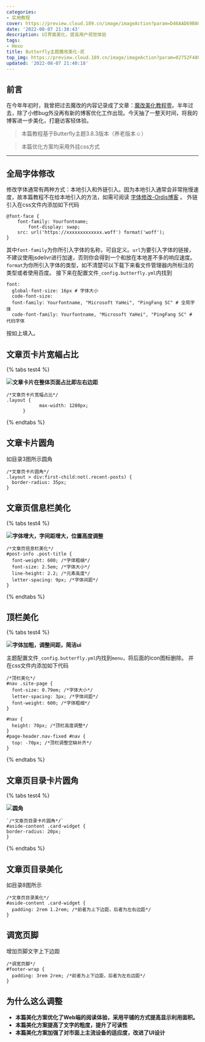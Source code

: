 ```yaml
---
categories:
- 实用教程
cover: https://preview.cloud.189.cn/image/imageAction?param=D46AAD69B808AEECA37C93A0EB7E1E52FC04A29912945EC7D849F8E14F9D473E03AF9B6E1EFF847419D35F747182A11A6395347B1B3EA69E162CCCBD0FC2FED3C68721F2E7A6996BB3E7C41AD7C99D647A443D026BB41130FFE8ECA1357051B5C97552A0402CF3781D31333B2520ACD2
date: '2022-08-07 21:38:43'
description: UI界面美化，提高用户视觉体验
tags:
- Hexo
title: Butterfly主题魔改美化-贰
top_img: https://preview.cloud.189.cn/image/imageAction?param=02752F480DE3A48DEAC3B84474EE6A7E91F2EB7096FE3CFB5031FDC056FDCE95B0B560538E0DCB9DAD42A71C219139B787A37FFB8C60EBFA98919414B62F5F36F1F3685FAC9C1DCF49D2CE751B24C75184A6B13D6929656F819BFC427F0DB54DD1C88F0B693DA221EDDC6EBB8AB0E661
updated: '2022-08-07 21:40:18'
---
```

## 前言

在今年年初时，我曾把过去魔改的内容记录成了文章：[魔改美化教程壹](https://www.eacls.top/posts/cecc48c5/)。半年过去，除了小修bug外没再有新的博客优化工作出现。今天抽了一整天时间，将我的博客进一步美化，打磨访客轻体验。

> 本篇教程基于Butterfly主题3.8.3版本（养老版本☺）

> 本篇优化方案均采用外挂css方式

---

## 全局字体修改

修改字体通常有两种方式：本地引入和外链引入。因为本地引入通常会非常拖慢速度，故本篇教程不在给本地引入的方法，如需可阅读  [字体修改-Ordis博客](https://imbhj.com/25c13146/)  。
外链引入在css文件内添加如下代码

```
@font-face {
	font-family: Yourfontname;
        font-display: swap;
	src: url('https://xxxxxxxxxxxxx.woff') format('woff');
}
```

其中`font-family`为你所引入字体的名称，可自定义。`url`为要引入字体的链接，不建议使用jsdelivr进行加速，否则你会得到一个和放在本地差不多的响应速度。`format`为你所引入字体的类型，如不清楚可以下载下来看文件管理器内所标注的类型或者使用百度。
接下来在配置文件`_config.butterfly.yml`内找到

```
font:
  global-font-size: 16px # 字体大小
  code-font-size:
  font-family: Yourfontname, "Microsoft YaHei", "PingFang SC" # 全局字体
  code-font-family: Yourfontname, "Microsoft YaHei", "PingFang SC" # 代码字体
```

按如上填入。

## 文章页卡片宽幅占比

{% tabs test4 %}

<!-- tab 预览 -->

**![文章卡片在整体页面占比即左右边距](https://preview.cloud.189.cn/image/imageAction?param=EF8EB3AD908C75068A4AAB8524D098E2A5EFBDD47AA6624882737A66760C543BD313DE0680988B88EAF624247A2865D75360CBE8217D3D05EDD874CD2CC7ADB51BE73C0F1051F08CF120A238C9BD2DC1B58C4E3645A30CAE85D27691AF43104464D78931D517FD7CDC80B8356A81BF46)**

<!-- endtab -->

<!-- tab 源码 -->

```
/*文章页卡片宽幅占比*/
.layout {
            max-width: 1280px;
      }
```

<!-- endtab -->

{% endtabs %}

## 文章卡片圆角

如目录3图所示圆角

```
/*文章页卡片圆角*/
.layout > div:first-child:not(.recent-posts) {
  border-radius: 35px;
}
```

## 文章页信息栏美化

{% tabs test4 %}

<!-- tab 预览 -->

**![字体增大，字间距增大，位置高度调整](https://preview.cloud.189.cn/image/imageAction?param=410575F9873CD3F460CFFE0A02820A444BF29D47676C4E6B2C412D7045E373542D341FCB49F3A8BA5DE8A008A8306490DC3D711DFECDE9C1DC90A2A8EEE87DA0EE6BDC1DB5164A3C507C83296FBEDE5392C2367D4150B69DF986E09FDF70FA51789A0B6187B442E4BBB56E4054DC9CD2)**

<!-- endtab -->

<!-- tab 源码 -->

```
/*文章页信息栏美化*/
#post-info .post-title {
  font-weight: 600; /*字体粗细*/
  font-size: 2.5em; /*字体大小*/
  line-height: 2.2; /*元素高度*/
  letter-spacing: 9px; /*字体间距*/
}
```

<!-- endtab -->

{% endtabs %}

## 顶栏美化

{% tabs test4 %}

<!-- tab 预览 -->

**![字体加粗，调整间距，简洁ui](https://preview.cloud.189.cn/image/imageAction?param=2B26A8B2DB9D44015E577CAAD089A42B2E38B1F804F1492386CE5D4658D6EA2ADFC3609F17AD497C12319730A38212CC0BBB42A012A10E8CABFE85948CC8F6998320DC44F023BC4B7CF1A1645C976C7593F0B847A18AE3931D30E5B09214294F07CB2E398A8584E10A1662D1C37D263B)**

<!-- endtab -->

<!-- tab 方法 -->

主题配置文件`_config.butterfly.yml`内找到`menu`，将后面的icon图标删除。
并在css文件内添加如下代码

```
/*顶栏美化*/
#nav .site-page {
  font-size: 0.79em; /*字体大小*/
  letter-spacing: 3px; /*字体间距*/
  font-weight: 600; /*字体粗细*/
}

#nav {
  height: 70px; /*顶栏高度调整*/
}
#page-header.nav-fixed #nav {
  top: -70px; /*顶栏调整空缺补齐*/
}
```

<!-- endtab -->

{% endtabs %}

## 文章页目录卡片圆角

{% tabs test4 %}

<!-- tab  -->

**![圆角](https://preview.cloud.189.cn/image/imageAction?param=DDFB53EACEA7D567AF6C46A41F62749CA61AE7ADE787FA303EBFDB34D8E8279FBE145EFC2D24A2E537425637ABF851DF7027FB6860A5A129877E4DD2B421330298B95476C4B5D1D8477F4B1656F99B59CB3FE8C1D1B34F73C0D074548B5D15E3340544A88E8698C61B8BAFF9C0D6B976)**

<!-- endtab -->

<!-- tab 源码 -->

```
`/*文章页目录卡片圆角*/`
#aside-content .card-widget {
border-radius: 20px;
}
```

<!-- endtab -->

{% endtabs %}

## 文章页目录美化

如目录8图所示

```
/*文章页目录美化*/
#aside-content .card-widget {
  padding: 2rem 1.2rem; /*前者为上下边距，后者为左右边距*/
}
```

## 调宽页脚

增加页脚文字上下边距

```
/*调宽页脚*/
#footer-wrap {
  padding: 3rem 2rem; /*前者为上下边距，后者为左右边距*/
}
```

## 为什么这么调整

<!-- Why do-->

- **本篇美化方案优化了Web端的阅读体验，采用平铺的方式提高显示利用面积。**
- **本篇美化方案提高了文字的粗度，提升了可读性**
- **本篇美化方案加强了对市面上主流设备的适应度，改进了UI设计**
